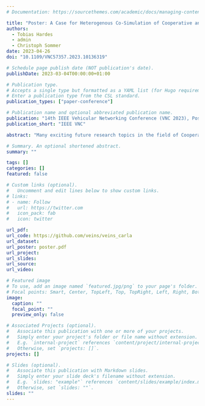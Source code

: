 ```yaml
---
# Documentation: https://sourcethemes.com/academic/docs/managing-content/

title: "Poster: A Case for Heterogenous Co-Simulation of Cooperative and Autonomous Driving"
authors: 
  - Tobias Hardes
  - admin
  - Christoph Sommer
date: 2023-04-26
doi: "10.1109/VNC57357.2023.10136319"

# Schedule page publish date (NOT publication's date).
publishDate: 2023-03-04T00:00:00+01:00

# Publication type.
# Accepts a single type but formatted as a YAML list (for Hugo requirements).
# Enter a publication type from the CSL standard.
publication_types: ["paper-conference"]

# Publication name and optional abbreviated publication name.
publication: "14th IEEE Vehicular Networking Conference (VNC 2023), Poster Session"
publication_short: "IEEE VNC"

abstract: "Many exciting future research topics in the field of Cooperative Autonomous Vehicles (CAVs) require the simulation of both connectivity and automation components. However, existing simulation tools focus on only one of these two aspects while making idealistic assumptions about the other. In this work, we motivate the use of established libraries such as gRPC to couple existing independent simulation tools tailored to either connectivity or automation, and demonstrate the feasibility of such an approach. We also describe an Open Source reference implementation coupling CARLA and Veins."

# Summary. An optional shortened abstract.
summary: ""

tags: []
categories: []
featured: false

# Custom links (optional).
#   Uncomment and edit lines below to show custom links.
# links:
# - name: Follow
#   url: https://twitter.com
#   icon_pack: fab
#   icon: twitter

url_pdf:
url_code: https://github.com/veins/veins_carla
url_dataset:
url_poster: poster.pdf
url_project:
url_slides:
url_source:
url_video:

# Featured image
# To use, add an image named `featured.jpg/png` to your page's folder. 
# Focal points: Smart, Center, TopLeft, Top, TopRight, Left, Right, BottomLeft, Bottom, BottomRight.
image:
  caption: ""
  focal_point: ""
  preview_only: false

# Associated Projects (optional).
#   Associate this publication with one or more of your projects.
#   Simply enter your project's folder or file name without extension.
#   E.g. `internal-project` references `content/project/internal-project/index.md`.
#   Otherwise, set `projects: []`.
projects: []

# Slides (optional).
#   Associate this publication with Markdown slides.
#   Simply enter your slide deck's filename without extension.
#   E.g. `slides: "example"` references `content/slides/example/index.md`.
#   Otherwise, set `slides: ""`.
slides: ""
---
```

